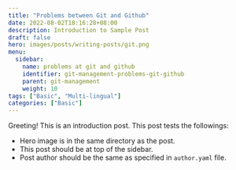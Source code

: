 ```yaml
---
title: "Problems between Git and Github"
date: 2022-08-02T18:16:28+08:00
description: Introduction to Sample Post
draft: false
hero: images/posts/writing-posts/git.png
menu:
  sidebar:
    name: problems at git and github
    identifier: git-management-problems-git-github
    parent: git-management
    weight: 10
tags: ["Basic", "Multi-lingual"]
categories: ["Basic"]
---
```


Greeting! This is an introduction post. This post tests the followings:

- Hero image is in the same directory as the post.
- This post should be at top of the sidebar.
- Post author should be the same as specified in `author.yaml` file.